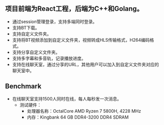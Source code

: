 ## 项目前端为React工程，后端为C++和Golang。
  * 通过session管理登录，支持多端同时登录。
  * 支持BT下载。
  * 支持自定义文件夹。
  * 支持将BT视频添加到自定义文件夹，视频转成HLS传输格式，H264编码格式。
  * 支持分享自定义文件夹。
  * 支持多字幕和多音轨，记录播放进度。
  * 支持在线聊天室，通过分享的URL，其他用户可以加入到自定义文件夹对应的聊天室中。
## Benchmark
  * 在线聊天室支持1500人同时在线，每人每秒发一次消息。
    * 测试硬件：
      * 处理器名称：OctalCore AMD Ryzen 7 5800H, 4228 MHz
      * 内存：Kingbank	64 GB DDR4-3200 DDR4 SDRAM 